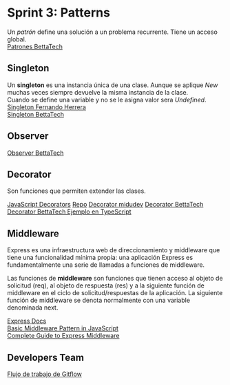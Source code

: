 # Sprint 3: Patterns  
Un *patrón* define una solución a un problema recurrente. Tiene un acceso global.    
[Patrones BettaTech](https://www.youtube.com/playlist?list=PLJkcleqxxobUJlz1Cm8WYd-F_kckkDvc8)  

## Singleton  
Un **singleton** es una instancia única de una clase. Aunque se aplique *New* muchas veces siempre devuelve la misma instancia de la clase.  
Cuando se define una variable y no se le asigna valor sera *Undefined*.  
[Singleton Fernando Herrera](https://www.youtube.com/watch?v=rrWRhrdwuLg)  
[Singleton BettaTech](https://www.youtube.com/watch?v=GGq6s7xhHzY)  

## Observer  
[Observer BettaTech](https://www.youtube.com/watch?v=HFkZb1g8faA&list=PLJkcleqxxobUJlz1Cm8WYd-F_kckkDvc8&index=9)  

## Decorator  
Son funciones que permiten extender las clases.  

[JavaScript Decorators](https://www.sitepoint.com/javascript-decorators-what-they-are/)
[Repo](https://github.com/tc39/proposal-decorators)
[Decorator midudev](https://youtu.be/LkOA07F9ZCs)
[Decorator BettaTech](https://youtu.be/nLy4x_LPPWU)  
[Decorator BettaTech Ejemplo en TypeScript](https://youtu.be/Ab9HxiPLryg) 

## Middleware  
Express es una infraestructura web de direccionamiento y middleware que tiene una funcionalidad mínima propia: una aplicación Express es fundamentalmente una serie de llamadas a funciones de middleware.  

Las funciones de **middleware** son funciones que tienen acceso al objeto de solicitud (req), al objeto de respuesta (res) y a la siguiente función de middleware en el ciclo de solicitud/respuestas de la aplicación. La siguiente función de middleware se denota normalmente con una variable denominada next.  

[Express Docs](https://expressjs.com/es/guide/using-middleware.html)  
[Basic Middleware Pattern in JavaScript](https://javascript.plainenglish.io/basic-middleware-pattern-in-javascript-ef8756a75cb1)  
[Complete Guide to Express Middleware](https://reflectoring.io/express-middleware/)  

## Developers Team  
[Flujo de trabajo de Gitflow](https://www.atlassian.com/es/git/tutorials/comparing-workflows/gitflow-workflow)
